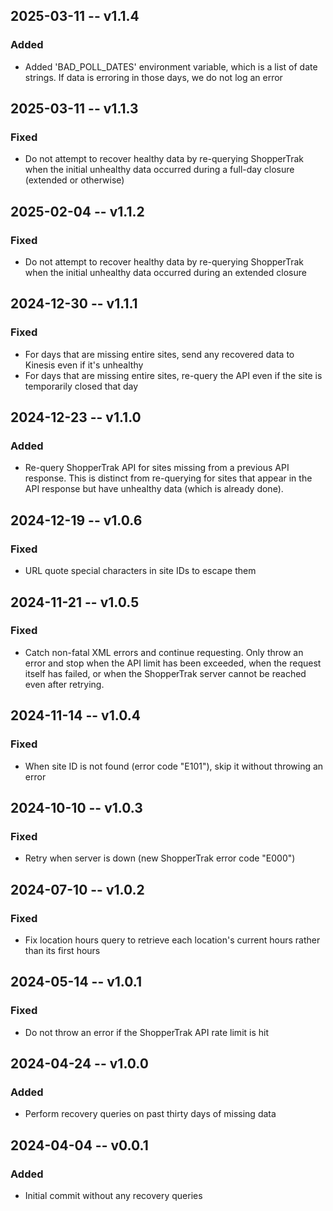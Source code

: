 ## 2025-03-11 -- v1.1.4
### Added
- Added 'BAD_POLL_DATES' environment variable, which is a list of date strings. If data is erroring in those days, we do not log an error

## 2025-03-11 -- v1.1.3
### Fixed
- Do not attempt to recover healthy data by re-querying ShopperTrak when the initial unhealthy data occurred during a full-day closure (extended or otherwise)

## 2025-02-04 -- v1.1.2
### Fixed
- Do not attempt to recover healthy data by re-querying ShopperTrak when the initial unhealthy data occurred during an extended closure

## 2024-12-30 -- v1.1.1
### Fixed
- For days that are missing entire sites, send any recovered data to Kinesis even if it's unhealthy
- For days that are missing entire sites, re-query the API even if the site is temporarily closed that day

## 2024-12-23 -- v1.1.0
### Added
- Re-query ShopperTrak API for sites missing from a previous API response. This is distinct from re-querying for sites that appear in the API response but have unhealthy data (which is already done).

## 2024-12-19 -- v1.0.6
### Fixed
- URL quote special characters in site IDs to escape them

## 2024-11-21 -- v1.0.5
### Fixed
- Catch non-fatal XML errors and continue requesting. Only throw an error and stop when the API limit has been exceeded, when the request itself has failed, or when the ShopperTrak server cannot be reached even after retrying.

## 2024-11-14 -- v1.0.4
### Fixed
- When site ID is not found (error code "E101"), skip it without throwing an error

## 2024-10-10 -- v1.0.3
### Fixed
- Retry when server is down (new ShopperTrak error code "E000")

## 2024-07-10 -- v1.0.2
### Fixed
- Fix location hours query to retrieve each location's current hours rather than its first hours

## 2024-05-14 -- v1.0.1
### Fixed
- Do not throw an error if the ShopperTrak API rate limit is hit

## 2024-04-24 -- v1.0.0
### Added
- Perform recovery queries on past thirty days of missing data

## 2024-04-04 -- v0.0.1
### Added
- Initial commit without any recovery queries
